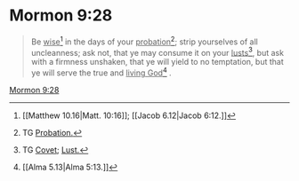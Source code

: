 # Mormon 9:28

> Be <u>wise</u>[^a] in the days of your <u>probation</u>[^b]; strip yourselves of all uncleanness; ask not, that ye may consume it on your <u>lusts</u>[^c], but ask with a firmness unshaken, that ye will yield to no temptation, but that ye will serve the true and <u>living God</u>[^d] .

[Mormon 9:28](https://www.churchofjesuschrist.org/study/scriptures/bofm/morm/9?lang=eng&id=p28#p28)


[^a]: [[Matthew 10.16|Matt. 10:16]]; [[Jacob 6.12|Jacob 6:12.]]
[^b]: TG [Probation.](https://www.churchofjesuschrist.org/study/scriptures/tg/probation?lang=eng)
[^c]: TG [Covet](https://www.churchofjesuschrist.org/study/scriptures/tg/covet?lang=eng); [Lust.](https://www.churchofjesuschrist.org/study/scriptures/tg/lust?lang=eng)
[^d]: [[Alma 5.13|Alma 5:13.]]
